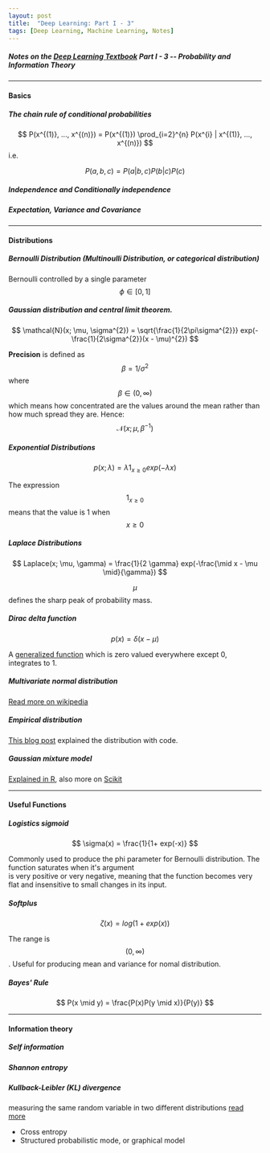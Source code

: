 ```yaml
---
layout: post
title:  "Deep Learning: Part I - 3"
tags: [Deep Learning, Machine Learning, Notes]
---
```


##### Notes on the [Deep Learning Textbook](http://www.deeplearningbook.org/) Part I - 3 -- Probability and Information Theory

---
#### Basics ####

##### The chain rule of conditional probabilities

$$ P(x^{(1)}, ..., x^{(n)}) = P(x^{(1)}) \prod_{i=2}^{n} P(x^{i} | x^{(1)}, ..., x^{(n)}) $$
i.e.

$$ P(a, b, c) = P(a | b, c)P(b | c)P(c) $$

##### Independence and Conditionally independence
##### Expectation, Variance and Covariance

---

#### Distributions ####
##### Bernoulli Distribution (Multinoulli Distribution, or categorical distribution)
Bernoulli controlled by a single parameter $$\phi \in [0, 1]$$
##### Gaussian distribution and central limit theorem.

$$ \mathcal{N}(x; \mu, \sigma^{2}) = \sqrt{\frac{1}{2\pi\sigma^{2}}} exp(-\frac{1}{2\sigma^{2}}(x - \mu)^{2}) $$

**Precision** is defined as $$ \beta = 1 / \sigma^{2} $$ where $$ \beta \in (0, \infty) $$ which means how concentrated are the values around the mean rather than how much spread they are. Hence: $$ \mathcal{N}(x; \mu, \beta^{-1}) $$


##### Exponential Distributions #####
$$ p(x; \lambda) = \lambda\mathcal{1}_{x\geq0} exp(-\lambda x)$$

The expression $$ \mathcal{1}_{x\geq0} $$ means that the value is 1 when $$ x \geq 0 $$

##### Laplace Distributions #####

$$ Laplace(x; \mu, \gamma) = \frac{1}{2 \gamma} exp(-\frac{\mid x - \mu \mid}{\gamma}) $$

$$ \mu $$ defines the sharp peak of probability mass. 

##### Dirac delta function #####

$$ p(x) = \delta(x - \mu) $$

A [generalized function](https://en.wikipedia.org/wiki/Generalized_function) which is zero valued everywhere except 0, integrates to 1. 

##### Multivariate normal distribution #####

[Read more on wikipedia](https://en.wikipedia.org/wiki/Multivariate_normal_distribution)

##### Empirical distribution #####

[This blog post](https://www.statlect.com/asymptotic-theory/empirical-distribution) explained the distribution with code.

##### Gaussian mixture model #####
 
[Explained in R](http://research.stowers.org/mcm/efg/R/Statistics/MixturesOfDistributions/index.html), also more on [Scikit](http://scikit-learn.org/stable/modules/mixture.html)

---

#### Useful Functions ####

##### Logistics sigmoid #####

$$ \sigma(x) = \frac{1}{1+ exp(-x)} $$

Commonly used to produce the phi parameter for Bernoulli distribution. The function saturates when it's argument \
is very positive or very negative, meaning that the function becomes very flat and insensitive to small changes in its input.

##### Softplus #####

$$ \zeta(x) = log(1 + exp(x)) $$

The range is $$ (0, \infty) $$. Useful for producing mean and variance for nomal distribution.

##### Bayes' Rule #####

$$ P(x \mid y) = \frac{P(x)P(y \mid x)}{P(y)} $$

---

#### Information theory ####

##### Self information #####
##### Shannon entropy #####
##### Kullback-Leibler (KL) divergence #####
measuring the same random variable in two different distributions [read more](https://en.wikipedia.org/wiki/Kullback%E2%80%93Leibler_divergence)
* Cross entropy
* Structured probabilistic mode, or graphical model
